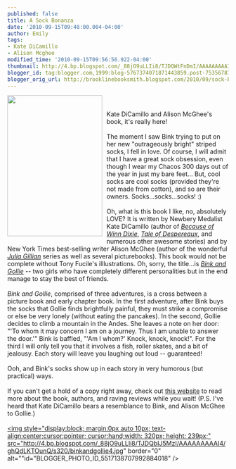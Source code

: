 ```yaml
---
published: false
title: A Sock Bonanza
date: '2010-09-15T09:48:00.004-04:00'
author: Emily
tags:
- Kate DiCamillo
- Alison Mcghee
modified_time: '2010-09-15T09:56:56.922-04:00'
thumbnail: http://4.bp.blogspot.com/_88jO9uLLIi8/TJDQWtFnDmI/AAAAAAAAAIw/bczHOUrVJTk/s72-c/binkandgollie.jpg
blogger_id: tag:blogger.com,1999:blog-5767374071871443859.post-7535678766345631403
blogger_orig_url: http://brooklinebooksmith.blogspot.com/2010/09/sock-bonanza.html
---
```


<a onblur="try {parent.deselectBloggerImageGracefully();} catch(e) {}" href="http://4.bp.blogspot.com/_88jO9uLLIi8/TJDQWtFnDmI/AAAAAAAAAIw/bczHOUrVJTk/s1600/binkandgollie.jpg"><img style="margin: 0pt 10px 10px 0pt; float: left; cursor: pointer; width: 216px; height: 320px;" src="http://4.bp.blogspot.com/_88jO9uLLIi8/TJDQWtFnDmI/AAAAAAAAAIw/bczHOUrVJTk/s320/binkandgollie.jpg" alt="" id="BLOGGER_PHOTO_ID_5517138632007683682" border="0" /></a><br /><br />Kate DiCamillo and Alison McGhee's book, it's really here!<br /><br />The moment I saw Bink trying to put on her new "outrageously bright" striped socks, I fell in love.  Of course, I will admit that I have a great sock obsession, even though I wear my Chacos 300 days out of the year in just my bare feet...  But, cool socks are cool socks (provided they're not made from cotton), and so are their owners.  Socks...socks...socks! :)<br /><br />Oh, what is this book I like, no, absolutely LOVE?  It is written by Newbery Medalist Kate DiCamillo (author of <span style="font-style: italic;"><a href="http://www.brooklinebooksmith-shop.com/book/9780763644321">Because of Winn Dixie</a></span>, <span style="font-style: italic;"><a href="http://www.brooklinebooksmith-shop.com/book/9780763625290">Tale of Despereaux</a></span>, and numerous other awesome stories) and by New York Times best-selling writer Alison McGhee (author of the wonderful <span style="font-style: italic;"><a href="http://www.brooklinebooksmith-shop.com/book/9780545033497">Julia Gillian</a></span> series as well as several picturebooks).  This book would not be complete without Tony Fucile's illlustrations.  Oh, sorry, the title...is <span style="font-style: italic;"><a href="http://www.brooklinebooksmith-shop.com/book/9780763632663">Bink and Gollie</a></span> -- two girls who have completely different personalities but in the end manage to stay the best of friends.<br /><br /><span style="font-style: italic;">Bink and Gollie</span>, comprised of three adventures, is a cross between a picture book and early chapter book.  In the first adventure, after Bink buys the socks that Gollie finds brightfully painful, they must strike a compromise or else be very lonely (without eating the pancakes).  In the second, Gollie decides to climb a mountain in the Andes.  She leaves a note on her door: "'To whom it may concern I am on a journey.  Thus I am unable to answer the door.'"  Bink is baffled, "'Am I whom?'  Knock, knock, knock!".  For the third I will only tell you that it involves a fish, roller skates, and a bit of jealousy.  Each story will leave you laughing out loud -- guaranteed!<br /><br />Ooh, and Bink's socks show up in each story in very humorous (but practical) ways.<br /><br />If you can't get a hold of a copy right away, check out <a href="http://binkandgollie.com/">this website</a> to read more about the book, authors, and raving reviews while you wait!  (P.S. I've heard that Kate DiCamillo bears a resemblance to Bink, and Alison McGhee to Gollie.)<br /><br /><a onblur="try {parent.deselectBloggerImageGracefully();} catch(e) {}" href="http://4.bp.blogspot.com/_88jO9uLLIi8/TJDQbIJ5MzI/AAAAAAAAAI4/ghQdLKTOunQ/s1600/binkandgollie4.jpg"><img style="display:block; margin:0px auto 10px; text-align:center;cursor:pointer; cursor:hand;width: 320px; height: 239px;" src="http://4.bp.blogspot.com/_88jO9uLLIi8/TJDQbIJ5MzI/AAAAAAAAAI4/ghQdLKTOunQ/s320/binkandgollie4.jpg" border="0" alt=""id="BLOGGER_PHOTO_ID_5517138707992884018" /></a>